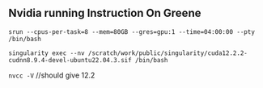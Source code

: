 ## Nvidia running Instruction On Greene
`srun --cpus-per-task=8 --mem=80GB --gres=gpu:1 --time=04:00:00 --pty /bin/bash`

`singularity exec --nv /scratch/work/public/singularity/cuda12.2.2-cudnn8.9.4-devel-ubuntu22.04.3.sif /bin/bash`

`nvcc -V` //should give 12.2

